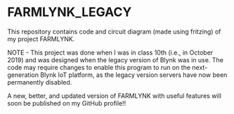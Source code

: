 # FARMLYNK_LEGACY
 This repository contains code and circuit diagram (made using fritzing) of my project FARMLYNK.

NOTE - This project was done when I was in class 10th (i.e., in October 2019) and was designed when the legacy version of Blynk was in use. The code may require changes to enable this program to run on the next-generation Blynk IoT platform, as the legacy version servers have now been permanently disabled. 

A new, better, and updated version of FARMLYNK with useful features will soon be published on my GitHub profile!!
